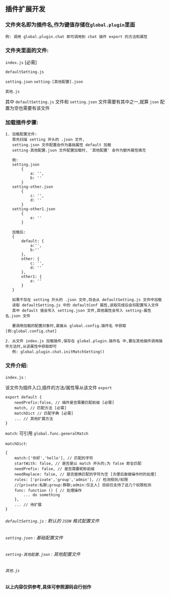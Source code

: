 ## 插件扩展开发

### 文件夹名即为插件名,作为键值存储在`global.plugin`里面

    例: 调用 global.plugin.chat 即可调用到 chat 插件 export 的方法和属性

### 文件夹里面的文件: 

`index.js` [必需] 

`defaultSetting.js`
    
`setting.json`  `setting-[其他配置].json`

`其他.js`

其中 `defaultSetting.js` 文件和 `setting.json` 文件需要有其中之一,就算 `json` 配置为空也需要有该文件

### 加载插件步骤:

    1. 加载配置文件:
       首先扫描 setting 开头的 .json 文件,
       setting.json 文件配置会作为基础属性 default 加载
       setting-其他配置.json 文件配置加载时, '其他配置' 会作为额外属性填充

       例: 
       setting.json
           {
               a: '',
               b: ''
           }
       setting-other.json
           {
               c: '',
               d: ''
           }
       setting-other1.json
           {
               e: ''
           }
           
       加载后: 
       {
           default: {
               a:'',
               b:''
           },
           other: {
               c: '',
               d: ''
           },
           other1: {
               e: ''
           }
       }
        
       如果不存在 setting 开头的 .json 文件,将会从 defaultSetting.js 文件中加载
       读取 defaultSetting.js 中的 defaultConf 属性,读取完成后会将配置写入文件
       其中 default 值会写入 setting.json 文件,其他属性会写入 setting-属性名.json 文件
        
       要调用加载的配置对象时,直接从 global.config.插件名 中获取[例:global.config.chat]
        
    2. 从文件 index.js 加载插件,保存在 global.plugin.插件名 中,要在其他插件调用插件方法时,从该属性中获取即可
       例: global.plugin.chat.initMatchSetting()

### 文件介绍:

`index.js` :

该文件为插件入口,插件的方法/属性等从该文件 `export`

    export default {
        needPrefix:false, // 插件是否需要匹配前缀 [必需]
        match, // 匹配方法 [必需]
        matchDict // 匹配字典 [必需]
        ... // 其他扩展方法
    } 
    
`match`: 可引用 `global.func.generalMatch`
    
`matchDict`:

    {
        match:['你好','hello'], // 匹配的字符
        startWith: false, // 是否是以 match 开头的;为 false 即全匹配
        needPrefix: false, // 是否需要昵称前缀
        needReplace: false, // 是否替换匹配的字符为空 [方便后面做操作时的处理]
        rules: ['private','group','admin'], // 检测规则/权限
        //[private:私聊;group:群聊;admin:仅主人] 目前仅支持了这几个权限检测
        func: function () { // 处理操作
            ... do something
        },
        ... // 待扩展
    }
    
###### `defaultSetting.js` : 默认的 `JSON` 格式配置文件

###### `setting.json` : 基础配置文件

###### `setting-其他配置.json` : 其他配置文件

###### `其他.js`

**以上内容仅供参考,具体可参照源码自行创作**
